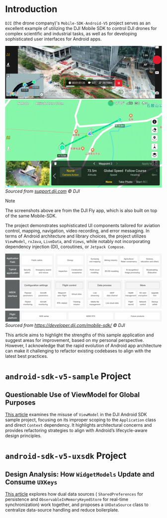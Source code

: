 # Introduction

`DJI` (the drone company)'s `Mobile-SDK-Android-V5` project serves as an excellent example of
utilizing the DJI Mobile SDK to control DJI drones for complex scientific and industrial tasks, as
well as for developing sophisticated user interfaces for Android apps.

![dji_fly_planning](/diagrams/dji_fly_video_recording.png)
![dji_fly_planning](/diagrams/dji_fly_route_planning.png)
*Sourced from
[support.dji.com](https://support.dji.com/help/content?customId=en-us03400007343&lang=en&re=AU&spaceId=34)
© DJI*

> [!NOTE]
> The screenshots above are from the DJI Fly app, which is also built on top of the same Mobile-SDK.

The project demonstrates sophisticated UI components tailored for aviation control, mapping,
navigation, video recording, and error messaging. In terms of Android architecture and library
choices, the project utilizes `ViewModel`, `rxJava`, `LiveData`, and `Views`, while notably not
incorporating dependency injection (DI), coroutines, or `Jetpack Compose`.

![dji_msdk_v5_architecture](/diagrams/dji_msdk_v5_architecture.png)
*Sourced from https://developer.dji.com/mobile-sdk/ © DJI*

This article aims to highlight the strengths of this sample application and suggest areas for
improvement, based on my personal perspective. However, I acknowledge that the rapid evolution of
Android app architecture can make it challenging to refactor existing codebases to align with the
latest best practices.

# `android-sdk-v5-sample` Project

## Questionable Use of ViewModel for Global Purposes

[This article](DjiSdkViewModelForGlobalPurposes.md) examines the misuse of `ViewModel` in the
DJI Android SDK sample project, focusing on its improper scoping to the `Application` class and
direct `Context` dependency. It highlights architectural concerns and provides refactoring
strategies to align with Android’s lifecycle-aware design principles.

# `android-sdk-v5-uxsdk` Project

## Design Analysis: How `WidgetModels` Update and Consume `UXKeys`

[This article](DjiUxSdkWidgetModelAndUXKey.md) explores how dual data sources (
`SharedPreferences` for persistence and `ObservableInMemoryKeyedStore` for real-time
synchronization) work together, and proposes a `UXDataSource` class to centralize data-source
handling and reduce boilerplate.